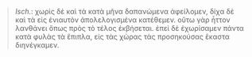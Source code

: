 

>  *Isch.*: χωρὶς δὲ καὶ τὰ κατὰ μῆνα δαπανώμενα ἀφείλομεν, δίχα δὲ καὶ τὰ εἰς ἐνιαυτὸν ἀπολελογισμένα κατέθεμεν. οὕτω γὰρ ἧττον λανθάνει ὅπως πρὸς τὸ τέλος ἐκβήσεται. ἐπεὶ δὲ ἐχωρίσαμεν πάντα κατὰ φυλὰς τὰ ἔπιπλα, εἰς τὰς χώρας τὰς προσηκούσας ἕκαστα διηνέγκαμεν.